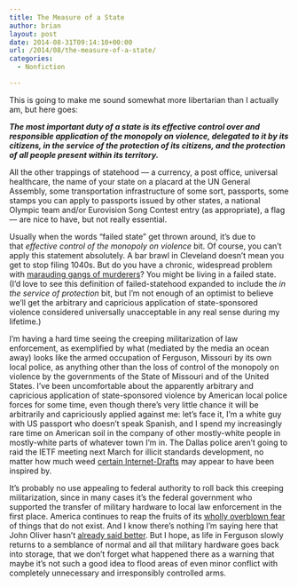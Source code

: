 ```yaml
---
title: The Measure of a State
author: brian
layout: post
date: 2014-08-31T09:14:10+00:00
url: /2014/08/the-measure-of-a-state/
categories:
  - Nonfiction

---
```

This is going to make me sound somewhat more libertarian than I actually am, but here goes:

_**The most important duty of a state is its effective control over and responsible application of the monopoly on violence, delegated to it by its citizens, in the service of the protection of its citizens, and the protection of all people present within its territory.**_

All the other trappings of statehood — a currency, a post office, universal healthcare, the name of your state on a placard at the UN General Assembly, some transportation infrastructure of some sort, passports, some stamps you can apply to passports issued by other states, a national Olympic team and/or Eurovision Song Contest entry (as appropriate), a flag — are nice to have, but not really essential.<!--more-->

Usually when the words &#8220;failed state&#8221; get thrown around, it&#8217;s due to that _effective control of the monopoly on violence_ bit. Of course, you can&#8217;t apply this statement absolutely. A bar brawl in Cleveland doesn&#8217;t mean you get to stop filing 1040s. But do you have a chronic, widespread problem with [marauding gangs of murderers][1]? You might be living in a failed state. (I&#8217;d love to see this definition of failed-statehood expanded to include the _in the service of protection_ bit, but I&#8217;m not enough of an optimist to believe we&#8217;ll get the arbitrary and capricious application of state-sponsored violence considered universally unacceptable in any real sense during my lifetime.)

I&#8217;m having a hard time seeing the creeping militarization of law enforcement, as exemplified by what (mediated by the media an ocean away) looks like the armed occupation of Ferguson, Missouri by its own local police, as anything other than the loss of control of the monopoly on violence by the governments of the State of Missouri and of the United States. I&#8217;ve been uncomfortable about the apparently arbitrary and capricious application of state-sponsored violence by American local police forces for some time, even though there&#8217;s very little chance it will be arbitrarily and capriciously applied against me: let&#8217;s face it, I&#8217;m a white guy with US passport who doesn&#8217;t speak Spanish, and I spend my increasingly rare time on American soil in the company of other mostly-white people in mostly-white parts of whatever town I&#8217;m in. The Dallas police aren&#8217;t going to raid the IETF meeting next March for illicit standards development, no matter how much weed [certain Internet-Drafts][2] may appear to have been inspired by.

It&#8217;s probably no use appealing to federal authority to roll back this creeping militarization, since in many cases it&#8217;s the federal government who supported the transfer of military hardware to local law enforcement in the first place. America continues to reap the fruits of its [wholly overblown fear][3] of things that do not exist. And I know there&#8217;s nothing I&#8217;m saying here that John Oliver hasn&#8217;t [already said better][4]. But I hope, as life in Ferguson slowly returns to a semblance of normal and all that military hardware goes back into storage, that we don&#8217;t forget what happened there as a warning that maybe it&#8217;s not such a good idea to flood areas of even minor conflict with completely unnecessary and irresponsibly controlled arms.

 [1]: http://en.wikipedia.org/wiki/Islamic_State_of_Iraq_and_the_Levant
 [2]: http://www.ietf.org/archive/id/draft-trammell-ipfix-set9hack-00.txt
 [3]: https://trammell.ch/2011/09/ten-years-on
 [4]: https://www.youtube.com/watch?v=KUdHIatS36A
